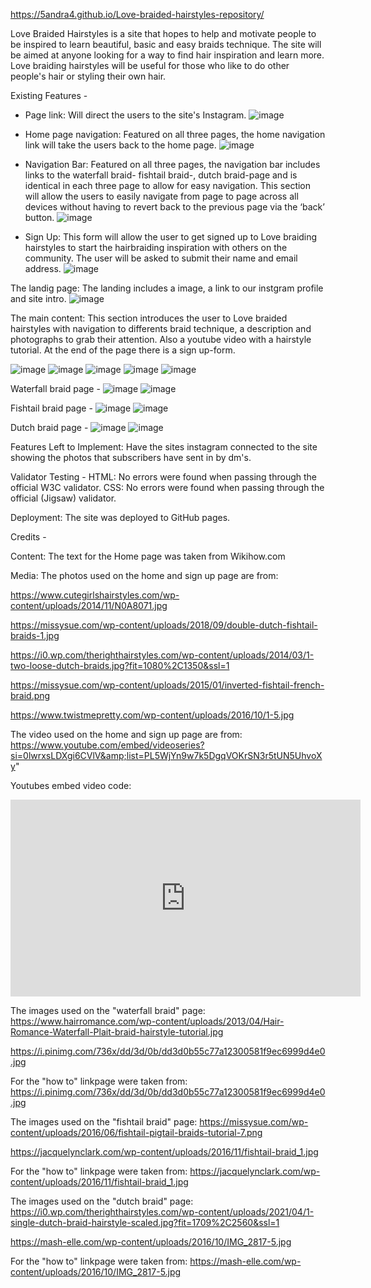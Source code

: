https://5andra4.github.io/Love-braided-hairstyles-repository/

Love Braided Hairstyles is a site that hopes to help and motivate people to be inspired to learn beautiful, basic and easy braids technique. The site will be aimed at anyone looking for a way to find hair inspiration and learn more. Love braiding hairstyles will be useful for those who like to do other people's hair or styling their own hair.


Existing Features -
- Page link: Will direct the users to the site's Instagram.
![image](https://github.com/5andra4/Love-braided-hairstyles-repository/assets/173720966/5a10f574-04b6-4a8b-ac21-6c58bb95e6e2)


- Home page navigation: Featured on all three pages, the home navigation link will take the users back to the home page.
![image](https://github.com/5andra4/Love-braided-hairstyles-repository/assets/173720966/5676e57d-74ed-4b1c-a0c4-235e33f6936b)


- Navigation Bar: Featured on all three pages, the navigation bar includes links to the waterfall braid- fishtail braid-, dutch braid-page and is identical in each three page to allow for easy navigation. This section will allow the users to easily navigate from page to page across all devices without having to revert back to the previous page via the ‘back’ button.
![image](https://github.com/5andra4/Love-braided-hairstyles-repository/assets/173720966/f4ef9dfd-de78-4f56-8cc6-eaa73da6cd44)


- Sign Up: This form will allow the user to get signed up to Love braiding hairstyles to start the hairbraiding inspiration with others on the community. The user will be asked to submit their name and email address.
![image](https://github.com/5andra4/Love-braided-hairstyles-repository/assets/173720966/f5825237-1544-49b0-9ea1-11f50c92b1e1)


The landig page: The landing includes a image, a link to our instgram profile and site intro.
![image](https://github.com/5andra4/Love-braided-hairstyles-repository/assets/173720966/7990f83c-60f9-4e1c-ab83-1ce1ef79aa62)

The main content: This section introduces the user to Love braided hairstyles with navigation to differents braid technique, a description and photographs to grab their attention. Also a youtube video with a hairstyle tutorial. At the end of the page there is a sign up-form.

![image](https://github.com/5andra4/Love-braided-hairstyles-repository/assets/173720966/2d44a37c-8a96-4797-a876-d65cafcf66fe)
![image](https://github.com/5andra4/Love-braided-hairstyles-repository/assets/173720966/6d0ddd5e-23a5-4af6-a2b0-cb58a0d57ebe)
![image](https://github.com/5andra4/Love-braided-hairstyles-repository/assets/173720966/338af61a-e589-4b79-a25b-1028fa917034)
![image](https://github.com/5andra4/Love-braided-hairstyles-repository/assets/173720966/fcb1988a-2c82-4a4e-805c-577eb85227bc)
![image](https://github.com/5andra4/Love-braided-hairstyles-repository/assets/173720966/f60be946-b3ed-4524-9fe1-8eda7f608ab6)

Waterfall braid page -
![image](https://github.com/5andra4/Love-braided-hairstyles-repository/assets/173720966/c7fb8b7c-8a6e-467f-bd64-e00049321cbc)
![image](https://github.com/5andra4/Love-braided-hairstyles-repository/assets/173720966/877c87fa-46a8-4925-a05a-536505949537)

Fishtail braid page -
![image](https://github.com/5andra4/Love-braided-hairstyles-repository/assets/173720966/1e6f990f-7a4c-40fc-90c5-18b78d383947)
![image](https://github.com/5andra4/Love-braided-hairstyles-repository/assets/173720966/d36ce9be-aafd-439f-a3c8-c00d536a3f22)

Dutch braid page -
![image](https://github.com/5andra4/Love-braided-hairstyles-repository/assets/173720966/2816cbd9-4062-478b-b7aa-8a064dc6e715)
![image](https://github.com/5andra4/Love-braided-hairstyles-repository/assets/173720966/54dc470d-33f8-405d-862b-3bd284c8862a)

Features Left to Implement: Have the sites instagram connected to the site showing the photos that subscribers have sent in by dm's.

Validator Testing -
HTML: No errors were found when passing through the official W3C validator.
CSS: No errors were found when passing through the official (Jigsaw) validator.

Deployment: The site was deployed to GitHub pages.

Credits -

Content: The text for the Home page was taken from Wikihow.com

Media: The photos used on the home and sign up page are from: 

https://www.cutegirlshairstyles.com/wp-content/uploads/2014/11/N0A8071.jpg 

https://missysue.com/wp-content/uploads/2018/09/double-dutch-fishtail-braids-1.jpg 

https://i0.wp.com/therighthairstyles.com/wp-content/uploads/2014/03/1-two-loose-dutch-braids.jpg?fit=1080%2C1350&ssl=1 

https://missysue.com/wp-content/uploads/2015/01/inverted-fishtail-french-braid.png 

https://www.twistmepretty.com/wp-content/uploads/2016/10/1-5.jpg


The video used on the home and sign up page are from: 
https://www.youtube.com/embed/videoseries?si=0lwrxsLDXgi6CVlV&amp;list=PL5WjYn9w7k5DgqVOKrSN3r5tUN5UhvoXy"

Youtubes embed video code:
<iframe width="560" height="315" src="https://www.youtube.com/embed/XctoUlKtJVo?si=g4j0lj9I80spr5n6" title="YouTube video player" frameborder="0" allow="accelerometer; autoplay; clipboard-write; encrypted-media; gyroscope; picture-in-picture; web-share" referrerpolicy="strict-origin-when-cross-origin" allowfullscreen></iframe>


The images used on the "waterfall braid" page: 
https://www.hairromance.com/wp-content/uploads/2013/04/Hair-Romance-Waterfall-Plait-braid-hairstyle-tutorial.jpg 

https://i.pinimg.com/736x/dd/3d/0b/dd3d0b55c77a12300581f9ec6999d4e0.jpg 

For the "how to" linkpage were taken from: https://i.pinimg.com/736x/dd/3d/0b/dd3d0b55c77a12300581f9ec6999d4e0.jpg


The images used on the "fishtail braid" page: 
https://missysue.com/wp-content/uploads/2016/06/fishtail-pigtail-braids-tutorial-7.png 

https://jacquelynclark.com/wp-content/uploads/2016/11/fishtail-braid_1.jpg 

For the "how to" linkpage were taken from: https://jacquelynclark.com/wp-content/uploads/2016/11/fishtail-braid_1.jpg


The images used on the "dutch braid" page: 
https://i0.wp.com/therighthairstyles.com/wp-content/uploads/2021/04/1-single-dutch-braid-hairstyle-scaled.jpg?fit=1709%2C2560&ssl=1 

https://mash-elle.com/wp-content/uploads/2016/10/IMG_2817-5.jpg 

For the "how to" linkpage were taken from: https://mash-elle.com/wp-content/uploads/2016/10/IMG_2817-5.jpg
